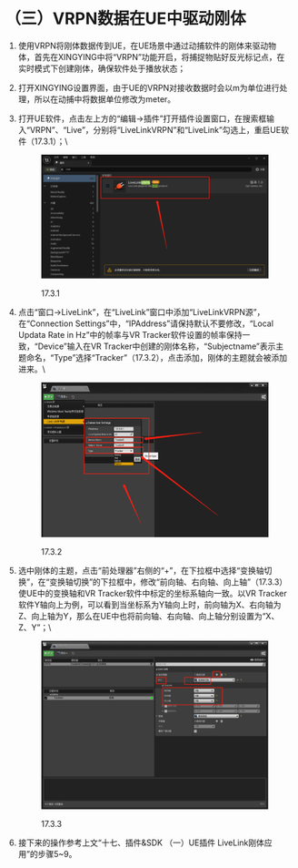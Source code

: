 # （三）VRPN数据在UE中驱动刚体

1. 使用VRPN将刚体数据传到UE，在UE场景中通过动捕软件的刚体来驱动物体，首先在XINGYING中将“VRPN”功能开启，将捕捉物贴好反光标记点，在实时模式下创建刚体，确保软件处于播放状态；
2. 打开XINGYING设置界面，由于UE的VRPN对接收数据时会以m为单位进行处理，所以在动捕中将数据单位修改为meter。
3.  打开UE软件，点击左上方的“编辑→插件”打开插件设置窗口，在搜索框输入“VRPN”、“Live”，分别将“LiveLinkVRPN”和“LiveLink”勾选上，重启UE软件（17.3.1）；\


    <figure><img src="../.gitbook/assets/image (259).png" alt=""><figcaption><p>17.3.1</p></figcaption></figure>
4.  点击“窗口→LiveLink”，在“LiveLink”窗口中添加“LiveLinkVRPN源”，在“Connection Settings”中，“IPAddress”请保持默认不要修改，“Local Updata Rate in Hz”中的帧率与VR Tracker软件设置的帧率保持一致，“Device”输入在VR Tracker中创建的刚体名称，“Subjectname”表示主题命名，“Type”选择“Tracker”（17.3.2），点击添加，刚体的主题就会被添加进来。\


    <figure><img src="../.gitbook/assets/image (260).png" alt=""><figcaption><p>17.3.2</p></figcaption></figure>
5.  选中刚体的主题，点击“前处理器”右侧的“+”，在下拉框中选择“变换轴切换”，在“变换轴切换”的下拉框中，修改“前向轴、右向轴、向上轴”（17.3.3）使UE中的变换轴和VR Tracker软件中标定的坐标系轴向一致。以VR Tracker软件Y轴向上为例，可以看到当坐标系为Y轴向上时，前向轴为X、右向轴为Z、向上轴为Y，那么在UE中也将前向轴、右向轴、向上轴分别设置为“X、Z、Y”；\


    <figure><img src="../.gitbook/assets/image (261).png" alt=""><figcaption><p>17.3.3</p></figcaption></figure>
6. 接下来的操作参考上文“十七、插件\&SDK （一）UE插件 LiveLink刚体应用”的步骤5\~9。
